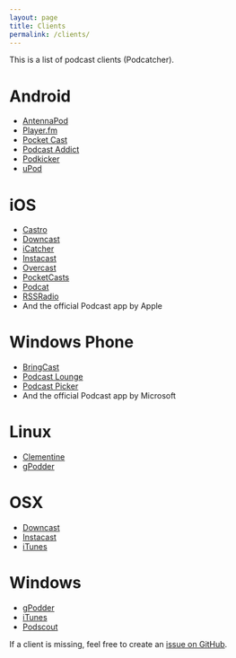```yaml
---
layout: page
title: Clients
permalink: /clients/
---
```


This is a list of podcast clients (Podcatcher).

# Android

* [AntennaPod](https://play.google.com/store/apps/details?id=de.danoeh.antennapod)
* [Player.fm](https://play.google.com/store/apps/details?id=fm.player)
* [Pocket Cast](https://play.google.com/store/apps/details?id=au.com.shiftyjelly.pocketcasts)
* [Podcast Addict](https://play.google.com/store/apps/details?id=com.bambuna.podcastaddict)
* [Podkicker](https://play.google.com/store/apps/details?id=ait.podka)
* [uPod](https://play.google.com/store/apps/details?id=mobi.upod.app)

# iOS

* [Castro](https://itunes.apple.com/de/app/castro-high-fidelity-podcasts/id723142770)
* [Downcast](https://itunes.apple.com/de/app/downcast/id393858566)
* [iCatcher](https://itunes.apple.com/de/app/icatcher!-podcast-app/id414419105)
* [Instacast](https://itunes.apple.com/de/app/icatcher!-podcast-app/id414419105)
* [Overcast](https://itunes.apple.com/de/app/overcast-podcast-player/id888422857)
* [PocketCasts](https://itunes.apple.com/de/app/pocket-casts/id414834813)
* [Podcat](https://itunes.apple.com/app/podcat/id845960230)
* [RSSRadio](https://itunes.apple.com/app/rssradio-premium-podcast-downloader/id679025359)
* And the official Podcast app by Apple

# Windows Phone

* [BringCast](http://windowsphone.com/s?appId=e5abef38-d413-e011-9264-00237de2db9e)
* [Podcast Lounge](http://windowsphone.com/s?appId=83bc0329-8e02-410e-b6d2-da3c0c1d971d)
* [Podcast Picker](http://windowsphone.com/s?appId=79b72069-b656-47d2-bab1-fa2d4061825e)
* And the official Podcast app by Microsoft

# Linux

* [Clementine](http://www.clementine-player.org/)
* [gPodder](http://gpodder.org)

# OSX

* [Downcast](https://itunes.apple.com/de/app/downcast/id668429425?mt=12&uo=4)
* [Instacast](https://itunes.apple.com/de/app/instacast/id733258666?mt=12&uo=4)
* [iTunes](http://www.apple.com/itunes)

# Windows

* [gPodder](http://gpodder.org/downloads)
* [iTunes](http://www.apple.com/itunes/)
* [Podscout](http://apps.microsoft.com/windows/de-de/app/podscout/f4316b46-7682-4cea-948b-53d135b2df17)

If a client is missing, feel free to create an [issue on GitHub](https://github.com/bitboxer/podwhat).

